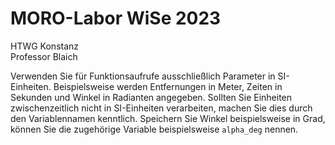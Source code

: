 # MORO-Labor WiSe 2023

HTWG Konstanz <br>
Professor Blaich <br>

Verwenden Sie für Funktionsaufrufe ausschließlich Parameter in SI-Einheiten. 
Beispielsweise werden Entfernungen in Meter, Zeiten in Sekunden und Winkel in Radianten angegeben.
Sollten Sie Einheiten zwischenzeitlich nicht in SI-Einheiten verarbeiten, machen Sie dies
durch den Variablennamen kenntlich. Speichern Sie Winkel beispielsweise in Grad, können Sie
die zugehörige Variable beispielsweise `alpha_deg` nennen.
